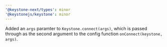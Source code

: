 ```yaml
---
'@keystone-next/types': minor
'@keystonejs/keystone': minor
---
```


Added an `args` paramter to `Keystone.connect(args)`, which is passed through as the second argument to the config function `onConnect(keystone, args)`.
